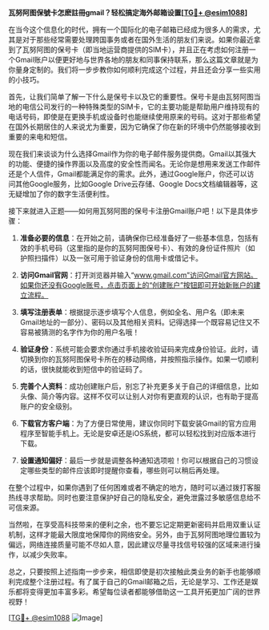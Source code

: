**瓦努阿图保號卡怎麽註冊gmail？轻松搞定海外邮箱设置[[TG💪+ @esim1088](https://t.me/s/esim1088)]**

在当今这个信息化的时代，拥有一个国际化的电子邮箱已经成为很多人的需求，尤其是对于那些经常需要处理跨国事务或者在国外生活的朋友们来说。如果你最近拿到了瓦努阿图的保号卡（即当地运营商提供的SIM卡），并且正在考虑如何注册一个Gmail账户以便更好地与世界各地的朋友和同事保持联系，那么这篇文章就是为你量身定制的。我们将一步步教你如何顺利完成这个过程，并且还会分享一些实用的小技巧。

首先，让我们简单了解一下什么是保号卡以及它的重要性。保号卡是由瓦努阿图当地的电信公司发行的一种特殊类型的SIM卡，它的主要功能是帮助用户维持现有的电话号码，即使是在更换手机或设备时也能继续使用原来的号码。这对于那些希望在国外长期居住的人来说尤为重要，因为它确保了你在新的环境中仍然能够接收到重要的来电和短信。

现在我们来谈谈为什么选择Gmail作为你的电子邮件服务提供商。Gmail以其强大的功能、便捷的操作界面以及高度的安全性而闻名。无论你是想用来发送工作邮件还是个人信件，Gmail都能满足你的需求。此外，通过Google账户，你还可以访问其他Google服务，比如Google Drive云存储、Google Docs文档编辑器等，这无疑增加了你的数字生活便利性。

接下来就进入正题——如何用瓦努阿图的保号卡注册Gmail账户吧！以下是具体步骤：

1. **准备必要的信息**：在开始之前，请确保你已经准备好了一些基本信息，包括有效的手机号码（这里指的是你的瓦努阿图保号卡）、有效的身份证件照片（如护照扫描件）以及一张可用于验证身份的信用卡或借记卡。

2. **访问Gmail官网**：打开浏览器并输入“www.gmail.com”访问Gmail官方网站。如果你还没有Google账号，点击页面上的“创建账户”按钮即可开始新账户的建立流程。

3. **填写注册表单**：根据提示逐步填写个人信息，例如全名、用户名（即未来Gmail地址的一部分）、密码以及其他相关资料。记得选择一个既容易记住又不容易被猜测的名字作为你的用户名哦！

4. **验证身份**：系统可能会要求你通过手机接收验证码来完成身份验证。此时，请切换到你的瓦努阿图保号卡所在的移动网络，并按照指示操作。如果一切顺利的话，很快就能收到短信中的验证码了。

5. **完善个人资料**：成功创建账户后，别忘了补充更多关于自己的详细信息，比如头像、简介等内容。这样不仅可以让别人对你有更直观的认识，也有助于提高账户的安全级别。

6. **下载官方客户端**：为了方便日常使用，建议你同时下载安装Gmail的官方应用程序至智能手机上。无论是安卓还是iOS系统，都可以轻松找到对应版本进行下载。

7. **设置通知偏好**：最后一步就是调整各种通知选项啦！你可以根据自己的习惯设定哪些类型的邮件应该即时提醒你查看，哪些则可以稍后再处理。

在整个过程中，如果你遇到了任何困难或者不确定的地方，随时可以通过拨打客服热线寻求帮助。同时也要注意保护好自己的隐私安全，避免泄露过多敏感信息给不可信来源。

当然啦，在享受高科技带来的便利之余，也不要忘记定期更新密码并启用双重认证机制，这样才能最大限度地保障你的网络安全。另外，由于瓦努阿图地理位置较为偏远，网络连接质量可能不尽如人意，因此建议尽量寻找信号较强的区域来进行操作，以减少失败率。

总之，只要按照上述指南一步步来，相信即使是初次接触此类业务的新手也能够顺利完成整个注册过程。有了属于自己的Gmail邮箱之后，无论是学习、工作还是娱乐都将变得更加丰富多彩。希望每位读者都能够借助这一工具开拓更加广阔的世界视野！

[[TG💪+ @esim1088](https://t.me/s/esim1088) ![Image](https://i.postimg.cc/4NQfJmqS/Snipaste-2025-05-13-00-14-12.png)]